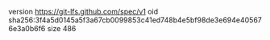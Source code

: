 version https://git-lfs.github.com/spec/v1
oid sha256:3f4a5d0145a5f3a67cb0099853c41ed748b4e5bf98de3e694e405676e3a0b6f6
size 486
